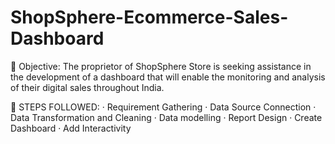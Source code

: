 # ShopSphere-Ecommerce-Sales-Dashboard
🎯 Objective:
The proprietor of ShopSphere Store is seeking assistance in the development of a dashboard that will enable the monitoring and analysis of their digital sales throughout India.
 
📝 STEPS FOLLOWED:
·      Requirement Gathering
·      Data Source Connection
·      Data Transformation and Cleaning
·      Data modelling
·      Report Design
·      Create Dashboard
·      Add Interactivity
